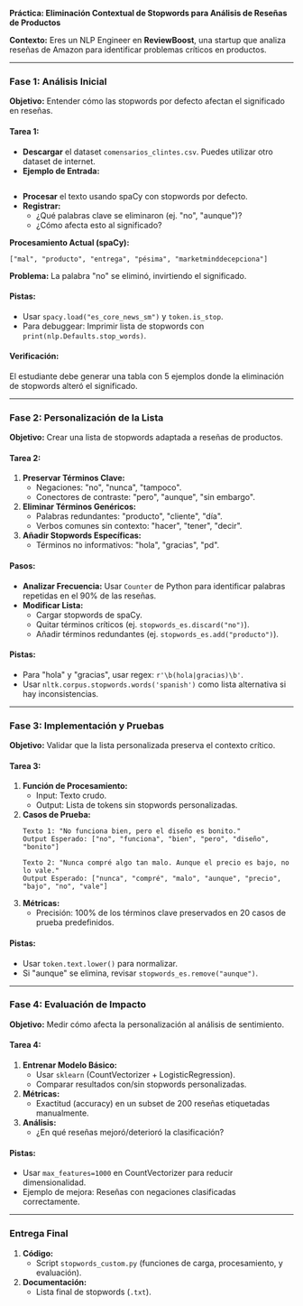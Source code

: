 **Práctica: Eliminación Contextual de Stopwords para Análisis de Reseñas de Productos**  

**Contexto:** Eres un NLP Engineer en **ReviewBoost**, una startup que analiza reseñas de Amazon para identificar problemas críticos en productos.  

---

### **Fase 1: Análisis Inicial**  
**Objetivo:** Entender cómo las stopwords por defecto afectan el significado en reseñas.  

#### **Tarea 1:**  
- **Descargar** el dataset `comensarios_clintes.csv`. Puedes utilizar otro dataset de internet.  
- **Ejemplo de Entrada:**  
```No recomiendo este producto. Aunque es barato, se rompió en dos días.
``` 
- **Procesar** el texto usando spaCy con stopwords por defecto.  
- **Registrar:**  
  - ¿Qué palabras clave se eliminaron (ej. "no", "aunque")?  
  - ¿Cómo afecta esto al significado?  

**Procesamiento Actual (spaCy):**  
```  
["mal", "producto", "entrega", "pésima", "marketminddecepciona"]  
```  
**Problema:** La palabra "no" se eliminó, invirtiendo el significado.  

#### **Pistas:**  
- Usar `spacy.load("es_core_news_sm")` y `token.is_stop`.  
- Para debuggear: Imprimir lista de stopwords con `print(nlp.Defaults.stop_words)`.  

#### **Verificación:**  
El estudiante debe generar una tabla con 5 ejemplos donde la eliminación de stopwords alteró el significado.  
 

---

### **Fase 2: Personalización de la Lista**  
**Objetivo:** Crear una lista de stopwords adaptada a reseñas de productos.  

#### **Tarea 2:**  
1. **Preservar Términos Clave:**  
   - Negaciones: "no", "nunca", "tampoco".  
   - Conectores de contraste: "pero", "aunque", "sin embargo".  
2. **Eliminar Términos Genéricos:**  
   - Palabras redundantes: "producto", "cliente", "día".  
   - Verbos comunes sin contexto: "hacer", "tener", "decir".  
3. **Añadir Stopwords Específicas:**  
   - Términos no informativos: "hola", "gracias", "pd".  

#### **Pasos:**  
- **Analizar Frecuencia:** Usar `Counter` de Python para identificar palabras repetidas en el 90% de las reseñas.  
- **Modificar Lista:**  
  - Cargar stopwords de spaCy.  
  - Quitar términos críticos (ej. `stopwords_es.discard("no")`).  
  - Añadir términos redundantes (ej. `stopwords_es.add("producto")`).  

#### **Pistas:**  
- Para "hola" y "gracias", usar regex: `r'\b(hola|gracias)\b'`.  
- Usar `nltk.corpus.stopwords.words('spanish')` como lista alternativa si hay inconsistencias.  

---

### **Fase 3: Implementación y Pruebas**  
**Objetivo:** Validar que la lista personalizada preserva el contexto crítico.  

#### **Tarea 3:**  
1. **Función de Procesamiento:**  
   - Input: Texto crudo.  
   - Output: Lista de tokens sin stopwords personalizadas.  
2. **Casos de Prueba:**  
   ```  
   Texto 1: "No funciona bien, pero el diseño es bonito."  
   Output Esperado: ["no", "funciona", "bien", "pero", "diseño", "bonito"]  

   Texto 2: "Nunca compré algo tan malo. Aunque el precio es bajo, no lo vale."  
   Output Esperado: ["nunca", "compré", "malo", "aunque", "precio", "bajo", "no", "vale"]  
   ```  
3. **Métricas:**  
   - Precisión: 100% de los términos clave preservados en 20 casos de prueba predefinidos.  

#### **Pistas:**  
- Usar `token.text.lower()` para normalizar.  
- Si "aunque" se elimina, revisar `stopwords_es.remove("aunque")`.  

---

### **Fase 4: Evaluación de Impacto**  
**Objetivo:** Medir cómo afecta la personalización al análisis de sentimiento.  

#### **Tarea 4:**  
1. **Entrenar Modelo Básico:**  
   - Usar `sklearn` (CountVectorizer + LogisticRegression).  
   - Comparar resultados con/sin stopwords personalizadas.  
2. **Métricas:**  
   - Exactitud (accuracy) en un subset de 200 reseñas etiquetadas manualmente.  
3. **Análisis:**  
   - ¿En qué reseñas mejoró/deterioró la clasificación?  

#### **Pistas:**  
- Usar `max_features=1000` en CountVectorizer para reducir dimensionalidad.  
- Ejemplo de mejora: Reseñas con negaciones clasificadas correctamente.  

---

### **Entrega Final**  
1. **Código:**  
   - Script `stopwords_custom.py` (funciones de carga, procesamiento, y evaluación).  
2. **Documentación:**  
   - Lista final de stopwords (`.txt`).  

